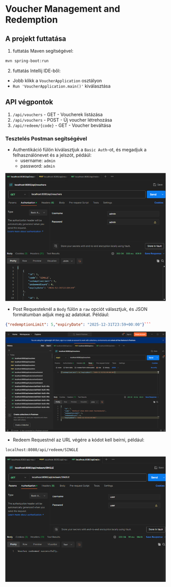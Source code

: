 # Voucher Management and Redemption

## A projekt futtatása

1. futtatás Maven segítségével:
```bash
mvn spring-boot:run
```
2. futtatás Intellij IDE-ből:
- Jobb klikk a `VoucherApplication` osztályon
- `Run 'VoucherApplication.main()'` kiválasztása

## API végpontok

1. ``` /api/vouchers ``` - GET - Voucherek listázása
2. ``` /api/vouchers ``` - POST - Új voucher létrehozása
3. ``` /api/redeem/{code} ``` - GET - Voucher beváltása

### Tesztelés Postman segítségével

- Authentikáció fülön kiválasztjuk a `Basic Auth`-ot, és megadjuk a felhasználónevet és a jelszót, pédáúl:
  - username: `admin`
  - password: `admin`

![Auth Example](src/main/resources/static/auth.png)

- Post Requesteknél a `Body` fülön a `raw` opciót választjuk, és JSON formátumban adjuk meg az adatokat. Például:
```json
{"redemptionLimit": 5,"expiryDate": "2025-12-31T23:59+00:00"}```
```
![Post Request](src/main/resources/static/post.png)

- Redeem Requestnél az URL végére a kódot kell beírni, például:
```
localhost:8080/api/redeem/SINGLE
```
![Redeem Request](src/main/resources/static/redeem.png)
